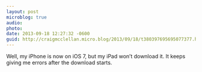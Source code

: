 ```yaml
---
layout: post
microblog: true
audio: 
photo: 
date: 2013-09-18 12:27:32 -0600
guid: http://craigmcclellan.micro.blog/2013/09/18/t380397695695077377.html
---
```

Well, my iPhone is now on iOS 7, but my iPad won’t download it. It keeps giving me errors after the download starts.
